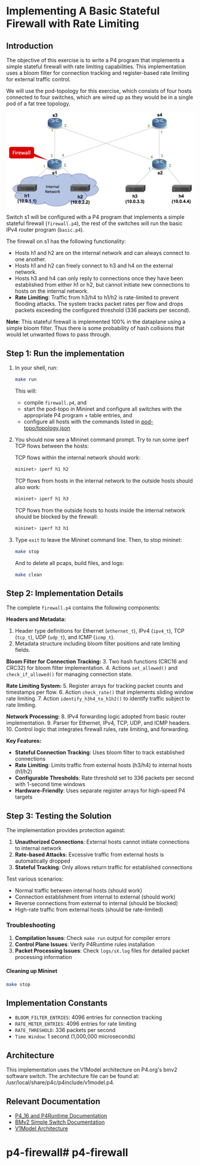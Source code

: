 [comment]: # (SPDX-License-Identifier:  Apache-2.0)

# Implementing A Basic Stateful Firewall with Rate Limiting

## Introduction

The objective of this exercise is to write a P4 program that
implements a simple stateful firewall with rate limiting capabilities. 
This implementation uses a bloom filter for connection tracking and 
register-based rate limiting for external traffic control.

We will use the pod-topology for this exercise, which consists of
four hosts connected to four switches, which are wired up as they
would be in a single pod of a fat tree topology.

![topology](./firewall-topo.png)

Switch s1 will be configured with a P4 program that implements a
simple stateful firewall (`firewall.p4`), the rest of the switches will run the
basic IPv4 router program (`basic.p4`).

The firewall on s1 has the following functionality:
* Hosts h1 and h2 are on the internal network and can always
  connect to one another.
* Hosts h1 and h2 can freely connect to h3 and h4 on the
  external network.
* Hosts h3 and h4 can only reply to connections once they have been
  established from either h1 or h2, but cannot initiate new
  connections to hosts on the internal network.
* **Rate Limiting**: Traffic from h3/h4 to h1/h2 is rate-limited to prevent 
  flooding attacks. The system tracks packet rates per flow and drops packets 
  exceeding the configured threshold (336 packets per second).

**Note**: This stateful firewall is implemented 100% in the dataplane
using a simple bloom filter. Thus there is some probability of
hash collisions that would let unwanted flows to pass through.

## Step 1: Run the implementation

1. In your shell, run:
   ```bash
   make run
   ```
   This will:
   * compile `firewall.p4`, and
   * start the pod-topo in Mininet and configure all switches with
   the appropriate P4 program + table entries, and
   * configure all hosts with the commands listed in
   [pod-topo/topology.json](./pod-topo/topology.json)

2. You should now see a Mininet command prompt. Try to run some iperf
   TCP flows between the hosts:

   TCP flows within the internal network should work:
   ```bash
   mininet> iperf h1 h2
   ```

   TCP flows from hosts in the internal network to the outside hosts
   should also work:
   ```bash
   mininet> iperf h1 h3
   ```

   TCP flows from the outside hosts to hosts inside the
   internal network should be blocked by the firewall:
   ```bash
   mininet> iperf h3 h1
   ```

3. Type `exit` to leave the Mininet command line.
   Then, to stop mininet:
   ```bash
   make stop
   ```
   And to delete all pcaps, build files, and logs:
   ```bash
   make clean
   ```

## Step 2: Implementation Details

The complete `firewall.p4` contains the following components:

**Headers and Metadata:**
1. Header type definitions for Ethernet (`ethernet_t`), IPv4 (`ipv4_t`), TCP (`tcp_t`), UDP (`udp_t`), and ICMP (`icmp_t`).
2. Metadata structure including bloom filter positions and rate limiting fields.

**Bloom Filter for Connection Tracking:**
3. Two hash functions (CRC16 and CRC32) for bloom filter implementation.
4. Actions `set_allowed()` and `check_if_allowed()` for managing connection state.

**Rate Limiting System:**
5. Register arrays for tracking packet counts and timestamps per flow.
6. Action `check_rate()` that implements sliding window rate limiting.
7. Action `identify_h3h4_to_h1h2()` to identify traffic subject to rate limiting.

**Network Processing:**
8. IPv4 forwarding logic adopted from basic router implementation.
9. Parser for Ethernet, IPv4, TCP, UDP, and ICMP headers.
10. Control logic that integrates firewall rules, rate limiting, and forwarding.

**Key Features:**
- **Stateful Connection Tracking**: Uses bloom filter to track established connections
- **Rate Limiting**: Limits traffic from external hosts (h3/h4) to internal hosts (h1/h2)
- **Configurable Thresholds**: Rate threshold set to 336 packets per second with 1-second time windows
- **Hardware-Friendly**: Uses separate register arrays for high-speed P4 targets

## Step 3: Testing the Solution

The implementation provides protection against:
1. **Unauthorized Connections**: External hosts cannot initiate connections to internal network
2. **Rate-based Attacks**: Excessive traffic from external hosts is automatically dropped
3. **Stateful Tracking**: Only allows return traffic for established connections

Test various scenarios:
- Normal traffic between internal hosts (should work)
- Connection establishment from internal to external (should work)
- Reverse connections from external to internal (should be blocked)
- High-rate traffic from external hosts (should be rate-limited)

### Troubleshooting

1. **Compilation Issues**: Check `make run` output for compiler errors
2. **Control Plane Issues**: Verify P4Runtime rules installation
3. **Packet Processing Issues**: Check `logs/sX.log` files for detailed packet processing information

#### Cleaning up Mininet

```bash
make stop
```

## Implementation Constants

- `BLOOM_FILTER_ENTRIES`: 4096 entries for connection tracking
- `RATE_METER_ENTRIES`: 4096 entries for rate limiting
- `RATE_THRESHOLD`: 336 packets per second
- `Time Window`: 1 second (1,000,000 microseconds)

## Architecture

This implementation uses the V1Model architecture on P4.org's bmv2 software switch.
The architecture file can be found at: /usr/local/share/p4c/p4include/v1model.p4.

## Relevant Documentation

- [P4_16 and P4Runtime Documentation](https://p4.org/specs/)
- [BMv2 Simple Switch Documentation](https://github.com/p4lang/behavioral-model/blob/master/docs/simple_switch.md)
- [V1Model Architecture](https://github.com/p4lang/p4c/blob/master/p4include/v1model.p4)

# p4-firewall# p4-firewall

